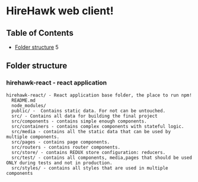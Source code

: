# HireHawk web client!

## Table of Contents

- [Folder structure](#folder-structure)
5
## Folder structure
### hirehawk-react - react application
````
hirehawk-react/ - React application base folder, the place to run npm!
  README.md
  node_modules/
  public/ -  Contains static data. For not can be untouched.
  src/ - Contains all data for building the final project
  src/components - contains simple enough components.
  src/containers - contains complex components with stateful logic.
  src/media - contains all the static data that can be used by multiple components.
  src/pages - contains page components.
  src/routers - contains router components.
  src/store/ - contains REDUX store configuration: reducers.
  src/test/ - contains all components, media,pages that should be used ONLY during tests and not in production.
  src/styles/ - contains all styles that are used in multiple components
  `````

